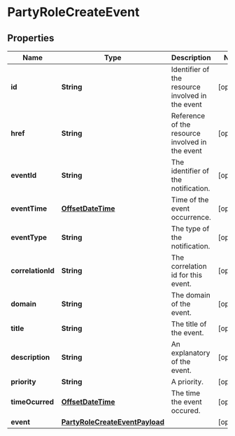 # PartyRoleCreateEvent

## Properties
Name | Type | Description | Notes
------------ | ------------- | ------------- | -------------
**id** | **String** | Identifier of the resource involved in the event |  [optional]
**href** | **String** | Reference of the resource involved in the event |  [optional]
**eventId** | **String** | The identifier of the notification. |  [optional]
**eventTime** | [**OffsetDateTime**](OffsetDateTime.md) | Time of the event occurrence. |  [optional]
**eventType** | **String** | The type of the notification. |  [optional]
**correlationId** | **String** | The correlation id for this event. |  [optional]
**domain** | **String** | The domain of the event. |  [optional]
**title** | **String** | The title of the event. |  [optional]
**description** | **String** | An explanatory of the event. |  [optional]
**priority** | **String** | A priority. |  [optional]
**timeOcurred** | [**OffsetDateTime**](OffsetDateTime.md) | The time the event occured. |  [optional]
**event** | [**PartyRoleCreateEventPayload**](PartyRoleCreateEventPayload.md) |  |  [optional]
